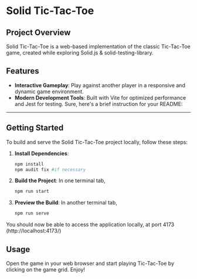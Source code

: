 # Solid Tic-Tac-Toe

## Project Overview

Solid Tic-Tac-Toe is a web-based implementation of the classic Tic-Tac-Toe game, created while exploring Solid.js & solid-testing-library.

## Features

- **Interactive Gameplay**: Play against another player in a responsive and dynamic game environment.
- **Modern Development Tools**: Built with Vite for optimized performance and Jest for testing.
  Sure, here's a brief instruction for your README:

---

## Getting Started

To build and serve the Solid Tic-Tac-Toe project locally, follow these steps:

1. **Install Dependencies**:

   ```bash
   npm install
   npm audit fix #if necessary
   ```

2. **Build the Project**:
   In one terminal tab,

   ```bash
   npm run start
   ```

3. **Preview the Build**:
   In another terminal tab,

   ```bash
   npm run serve
   ```

You should now be able to access the application locally, at port 4173 (http://localhost:4173/)

## Usage

Open the game in your web browser and start playing Tic-Tac-Toe by clicking on the game grid. Enjoy!
